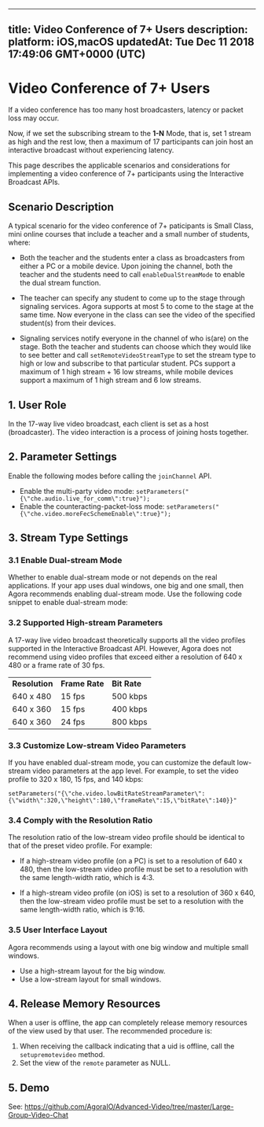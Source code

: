
---
title: Video Conference of 7+ Users
description: 
platform: iOS,macOS
updatedAt: Tue Dec 11 2018 17:49:06 GMT+0000 (UTC)
---
# Video Conference of 7+ Users
If a video conference has too many host broadcasters, latency or packet loss may occur.

Now, if we set the subscribing stream to the **1-N** Mode, that is, set 1 stream as high and the rest low, then a maximum of 17 participants can join host an interactive broadcast without experiencing latency.

This page describes the applicable scenarios and considerations for implementing a video conference of 7+ participants using the Interactive Broadcast APIs.

## Scenario Description

A typical scenario for the video conference of 7+ paticipants is Small Class, mini online courses that include a teacher and a small number of students, where:

-   Both the teacher and the students enter a class as broadcasters from either a PC or a mobile device. Upon joining the channel, both the teacher and the students need to call `enableDualStreamMode` to enable the dual stream function.

-   The teacher can specify any student to come up to the stage through signaling services. Agora supports at most 5 to come to the stage at the same time. Now everyone in the class can see the video of the specified student\(s\) from their devices.

-   Signaling services notify everyone in the channel of who is\(are\) on the stage. Both the teacher and students can choose which they would like to see better and call `setRemoteVideoStreamType` to set the stream type to high or low and subscribe to that particular student. PCs support a maximum of 1 high stream + 16 low streams, while mobile devices support a maximum of 1 high stream and 6 low streams.


## 1. User Role

In the 17-way live video broadcast, each client is set as a host \(broadcaster\). The video interaction is a process of joining hosts together.

## 2. Parameter Settings

Enable the following modes before calling the `joinChannel` API.

-   Enable the multi-party video mode: `setParameters("{\"che.audio.live_for_comm\":true}");`
-   Enable the counteracting-packet-loss mode: `setParameters("{\"che.video.moreFecSchemeEnable\":true}");`


## 3. Stream Type Settings

### 3.1 Enable Dual-stream Mode

Whether to enable dual-stream mode or not depends on the real applications. If your app uses dual windows, one big and one small, then Agora recommends enabling dual-stream mode. Use the following code snippet to enable dual-stream mode:

### 3.2 Supported High-stream Parameters

A 17-way live video broadcast theoretically supports all the video profiles supported in the Interactive Broadcast API. However, Agora does not recommend using video profiles that exceed either a resolution of 640 x 480 or a frame rate of 30 fps.

<table>
<colgroup>
<col/>
<col/>
<col/>
</colgroup>
<tbody>
<tr><td><strong>Resolution</strong></td>
<td><strong>Frame Rate</strong></td>
<td><strong>Bit Rate</strong></td>
</tr>
<tr><td>640 x 480</td>
<td>15 fps</td>
<td>500 kbps</td>
</tr>
<tr><td>640 x 360</td>
<td>15 fps</td>
<td>400 kbps</td>
</tr>
<tr><td>640 x 360</td>
<td>24 fps</td>
<td>800 kbps</td>
</tr>
</tbody>
</table>


### 3.3 Customize Low-stream Video Parameters

If you have enabled dual-stream mode, you can customize the default low-stream video parameters at the app level. For example, to set the video profile to 320 x 180, 15 fps, and 140 kbps:

```
setParameters("{\"che.video.lowBitRateStreamParameter\":{\"width\":320,\"height\":180,\"frameRate\":15,\"bitRate\":140}}"
```

### 3.4 Comply with the Resolution Ratio

The resolution ratio of the low-stream video profile should be identical to that of the preset video profile. For example:

-   If a high-stream video profile \(on a PC\) is set to a resolution of 640 x 480, then the low-stream video profile must be set to a resolution with the same length-width ratio, which is 4:3.

-   If a high-stream video profile \(on iOS\) is set to a resolution of 360 x 640, then the low-stream video profile must be set to a resolution with the same length-width ratio, which is 9:16.


### 3.5 User Interface Layout

Agora recommends using a layout with one big window and multiple small windows.

-   Use a high-stream layout for the big window.
-   Use a low-stream layout for small windows.


## 4. Release Memory Resources

When a user is offline, the app can completely release memory resources of the view used by that user. The recommended procedure is:

1.  When receiving the callback indicating that a uid is offline, call the `setupremotevideo` method.
2.  Set the view of the `remote` parameter as NULL.

## 5. Demo

See: https://github.com/AgoraIO/Advanced-Video/tree/master/Large-Group-Video-Chat





